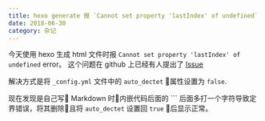 ```yaml
---
title: hexo generate 报 `Cannot set property 'lastIndex' of undefined` 错误及其解决方法
date: 2018-06-30
category: 杂记
---
```


  今天使用 hexo 生成 html 文件时报 `Cannot set property 'lastIndex' of undefined` error。 这个问题在 github 上已经有人提出了 [Issue](https://github.com/hexojs/hexo/issues/3128)

  解决方式是将 `_config.yml` 文件中的 `auto_dectet` 属性设置为 `false`.

  现在发现是自己写 Markdown 时内嵌代码后面的 \`\`\` 后面多打一个字符导致定界错误，将其删除且将 `auto_dectet` 设置回 `true` 后显示正常。